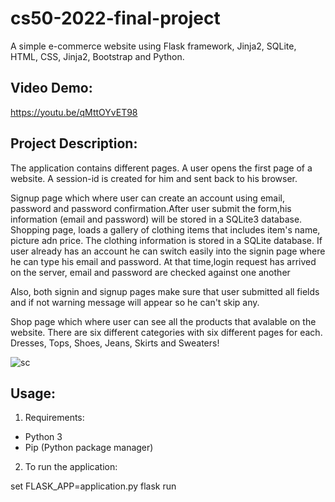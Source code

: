 # cs50-2022-final-project

A simple e-commerce website using Flask framework, Jinja2, SQLite, HTML, CSS, Jinja2, Bootstrap and Python.

## Video Demo: 

 https://youtu.be/qMttOYvET98

## Project Description:

The application contains different pages. A user opens the first page of a website. A session-id is created for him and sent back to his browser.

Signup page which where user can create an account using email, password and password confirmation.After user submit the form,his information (email and password) will be stored in a SQLite3 database.
Shopping page, loads a gallery of clothing items that includes item's name, picture adn price. The clothing information is stored in a SQLite database.
If user already has an account he can switch easily into the signin page where he can type his email and password. At that time,login request has arrived on the server, email and password are checked against one another

Also, both signin and signup pages make sure that user submitted all fields and if not warning message will appear so he can't skip any. 

Shop page which where user can see all the products that avalable on the website. There are six different categories with six different pages for each.
Dresses, Tops, Shoes, Jeans, Skirts and Sweaters! 





![sc](https://user-images.githubusercontent.com/95029840/163598814-c2bc45f0-76ce-4722-8ced-dc00c6daa4b0.jpeg)







## Usage:

1. Requirements:

- Python 3
- Pip (Python package manager)


2. To run the application:

 set FLASK_APP=application.py
 flask run
